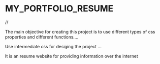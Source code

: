 # MY_PORTFOLIO_RESUME


//

The main objective for creating this project is to use different types of css properties and different functions....

Use intermediate css for desiging the project ...

It is an resume website for providing information over the internet
